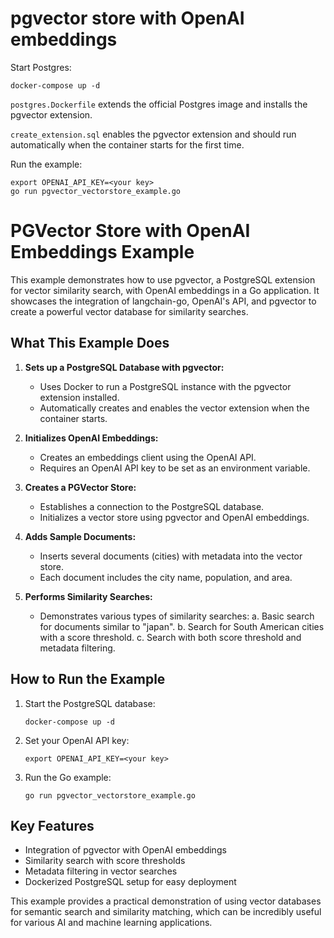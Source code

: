 # pgvector store with OpenAI embeddings

Start Postgres:

```shell
docker-compose up -d
```

`postgres.Dockerfile` extends the official Postgres image and installs the pgvector extension.

`create_extension.sql` enables the pgvector extension and should run automatically when the container starts for the
first time.

Run the example:

```shell
export OPENAI_API_KEY=<your key>
go run pgvector_vectorstore_example.go
```

# PGVector Store with OpenAI Embeddings Example

This example demonstrates how to use pgvector, a PostgreSQL extension for vector similarity search, with OpenAI embeddings in a Go application. It showcases the integration of langchain-go, OpenAI's API, and pgvector to create a powerful vector database for similarity searches.

## What This Example Does

1. **Sets up a PostgreSQL Database with pgvector:**
   - Uses Docker to run a PostgreSQL instance with the pgvector extension installed.
   - Automatically creates and enables the vector extension when the container starts.

2. **Initializes OpenAI Embeddings:**
   - Creates an embeddings client using the OpenAI API.
   - Requires an OpenAI API key to be set as an environment variable.

3. **Creates a PGVector Store:**
   - Establishes a connection to the PostgreSQL database.
   - Initializes a vector store using pgvector and OpenAI embeddings.

4. **Adds Sample Documents:**
   - Inserts several documents (cities) with metadata into the vector store.
   - Each document includes the city name, population, and area.

5. **Performs Similarity Searches:**
   - Demonstrates various types of similarity searches:
     a. Basic search for documents similar to "japan".
     b. Search for South American cities with a score threshold.
     c. Search with both score threshold and metadata filtering.

## How to Run the Example

1. Start the PostgreSQL database:
   ```
   docker-compose up -d
   ```

2. Set your OpenAI API key:
   ```
   export OPENAI_API_KEY=<your key>
   ```

3. Run the Go example:
   ```
   go run pgvector_vectorstore_example.go
   ```

## Key Features

- Integration of pgvector with OpenAI embeddings
- Similarity search with score thresholds
- Metadata filtering in vector searches
- Dockerized PostgreSQL setup for easy deployment

This example provides a practical demonstration of using vector databases for semantic search and similarity matching, which can be incredibly useful for various AI and machine learning applications.
